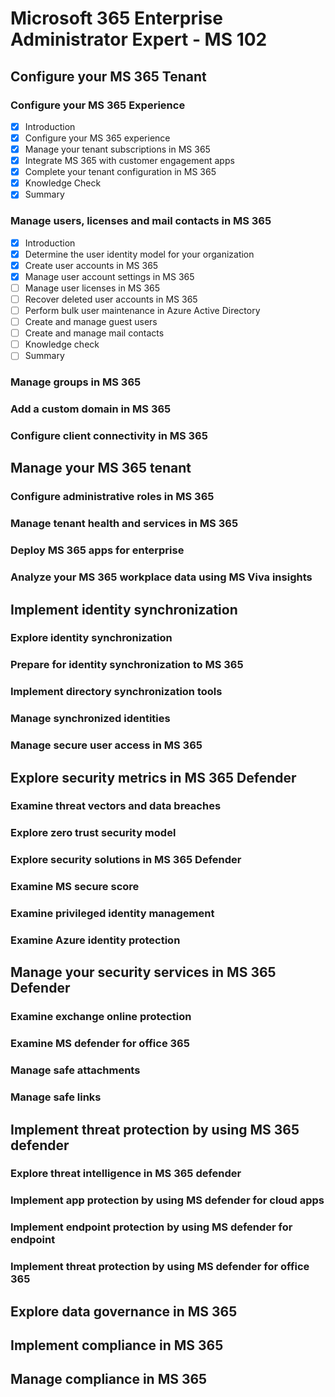 # Microsoft 365 Enterprise Administrator Expert - MS 102

## Configure your MS 365 Tenant

### Configure your MS 365 Experience 

- [x] Introduction
- [x] Configure your MS 365 experience
- [x] Manage your tenant subscriptions in MS 365
- [x] Integrate MS 365 with customer engagement apps
- [x] Complete your tenant configuration in MS 365
- [x] Knowledge Check
- [x] Summary

### Manage users, licenses and mail contacts in MS 365

- [x] Introduction
- [x] Determine the user identity model for your organization
- [x] Create user accounts in MS 365
- [x] Manage user account settings in MS 365
- [ ] Manage user licenses in MS 365
- [ ] Recover deleted user accounts in MS 365
- [ ] Perform bulk user maintenance in Azure Active Directory
- [ ] Create and manage guest users
- [ ] Create and manage mail contacts
- [ ] Knowledge check
- [ ] Summary

### Manage groups in MS 365

### Add a custom domain in MS 365

### Configure client connectivity in MS 365 

## Manage your MS 365 tenant

### Configure administrative roles in MS 365

### Manage tenant health and services in MS 365

### Deploy MS 365 apps for enterprise

### Analyze your MS 365 workplace data using MS Viva insights

## Implement identity synchronization

### Explore identity synchronization

### Prepare for identity synchronization to MS 365

### Implement directory synchronization tools

### Manage synchronized identities

### Manage secure user access in MS 365

## Explore security metrics in MS 365 Defender

### Examine threat vectors and data breaches

### Explore zero trust security model

### Explore security solutions in MS 365 Defender

### Examine MS secure score

### Examine privileged identity management

### Examine Azure identity protection

## Manage your security services in MS 365 Defender

### Examine exchange online protection

### Examine MS defender for office 365

### Manage safe attachments

### Manage safe links

## Implement threat protection by using MS 365 defender

### Explore threat intelligence in MS 365 defender

### Implement app protection by using MS defender for cloud apps

### Implement endpoint protection by using MS defender for endpoint 

### Implement threat protection by using MS defender for office 365

## Explore data governance in MS 365

## Implement compliance in MS 365 

## Manage compliance in MS 365







